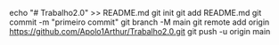 echo "# Trabalho2.0" >> README.md 
git init 
git add README.md 
git commit -m "primeiro commit" 
git branch -M main 
git remote add origin https://github.com/Apolo1Arthur/Trabalho2.0.git
 git push -u origin main

       
